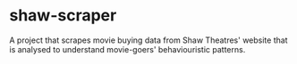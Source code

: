 # shaw-scraper

A project that scrapes movie buying data from Shaw Theatres' website that is analysed to understand movie-goers' behaviouristic patterns.  

